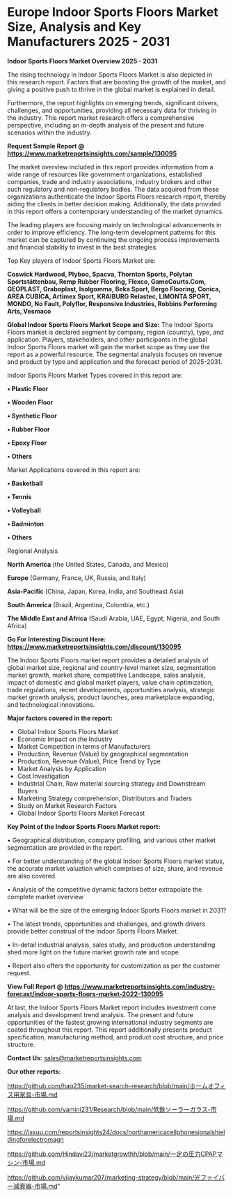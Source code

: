 # Europe Indoor Sports Floors Market Size, Analysis and Key Manufacturers 2025 - 2031

<Strong> Indoor Sports Floors Market Overview 2025 - 2031</strong>

The rising technology in Indoor Sports Floors Market is also depicted in this research report. Factors that are boosting the growth of the market, and giving a positive push to thrive in the global market is explained in detail.

Furthermore, the report highlights on emerging trends, significant drivers, challenges, and opportunities, providing all necessary data for thriving in the industry. This report market research offers a comprehensive perspective, including an in-depth analysis of the present and future scenarios within the industry.

<strong>Request Sample Report @ <a href=https://www.marketreportsinsights.com/sample/130095>https://www.marketreportsinsights.com/sample/130095</a></strong>

The market overview included in this report provides information from a wide range of resources like government organizations, established companies, trade and industry associations, industry brokers and other such regulatory and non-regulatory bodies. The data acquired from these organizations authenticate the Indoor Sports Floors research report, thereby aiding the clients in better decision making. Additionally, the data provided in this report offers a contemporary understanding of the market dynamics.

The leading players are focusing mainly on technological advancements in order to improve efficiency. The long-term development patterns for this market can be captured by continuing the ongoing process improvements and financial stability to invest in the best strategies.

Top Key players of Indoor Sports Floors Market are:

<strong>Coswick Hardwood, Plyboo, Spacva, Thornton Sports, Polytan Sportstättenbau, Remp Rubber Flooring, Flexco, GameCourts.Com, GEOPLAST, Graboplast, Isolgomma, Beka Sport, Bergo Flooring, Conica, AREA CUBICA, Artimex Sport, KRAIBURG Relastec, LIMONTA SPORT, MONDO, No Fault, Polyflor, Responsive Industries, Robbins Performing Arts, Vesmaco</strong>

<strong><b>Global Indoor Sports Floors Market Scope and Size:</b></strong>
The Indoor Sports Floors market is declared segment by company, region (country), type, and application. Players, stakeholders, and other participants in the global Indoor Sports Floors market will gain the market scope as they use the report as a powerful resource. The segmental analysis focuses on revenue and product by type and application and the forecast period of 2025-2031.

Indoor Sports Floors Market Types covered in this report are:

<strong>• Plastic Floor

• Wooden Floor

• Synthetic Floor

• Rubber Floor

• Epoxy Floor

• Others</strong>

Market Applications covered in this report are:

<strong>• Basketball

• Tennis

• Volleyball

• Badminton

• Others</strong> 

Regional Analysis

<strong>North America</strong> (the United States, Canada, and Mexico)

<strong>Europe</strong> (Germany, France, UK, Russia, and Italy)

<strong>Asia-Pacific</strong> (China, Japan, Korea, India, and Southeast Asia)

<strong>South America</strong> (Brazil, Argentina, Colombia, etc.)

<strong>The Middle East and Africa</strong> (Saudi Arabia, UAE, Egypt, Nigeria, and South Africa)

<strong>Go For Interesting Discount Here: <a href=https://www.marketreportsinsights.com/discount/130095>https://www.marketreportsinsights.com/discount/130095</a></strong>

The Indoor Sports Floors market report provides a detailed analysis of global market size, regional and country-level market size, segmentation market growth, market share, competitive Landscape, sales analysis, impact of domestic and global market players, value chain optimization, trade regulations, recent developments, opportunities analysis, strategic market growth analysis, product launches, area marketplace expanding, and technological innovations.

<strong><b>Major factors covered in the report:</b></strong>
<ul>
  <li>Global Indoor Sports Floors Market </li>
  <li>Economic Impact on the Industry</li>
  <li>Market Competition in terms of Manufacturers</li>
  <li>Production, Revenue (Value) by geographical segmentation</li>
  <li>Production, Revenue (Value), Price Trend by Type</li>
  <li>Market Analysis by Application</li>
  <li>Cost Investigation</li>
  <li>Industrial Chain, Raw material sourcing strategy and Downstream Buyers</li>
  <li>Marketing Strategy comprehension, Distributors and Traders</li>
  <li>Study on Market Research Factors</li>
  <li>Global Indoor Sports Floors Market Forecast</li>
</ul>

<strong><b>Key Point of the Indoor Sports Floors Market report:</b></strong>

• Geographical distribution, company profiling, and various other market segmentation are provided in the report.

• For better understanding of the global Indoor Sports Floors market status, the accurate market valuation which comprises of size, share, and revenue are also covered.

• Analysis of the competitive dynamic factors better extrapolate the complete market overview

• What will be the size of the emerging Indoor Sports Floors market in 2031?

• The latest trends, opportunities and challenges, and growth drivers provide better construal of the Indoor Sports Floors Market.

• In-detail industrial analysis, sales study, and production understanding shed more light on the future market growth rate and scope.

• Report also offers the opportunity for customization as per the customer request.

<strong><b>View Full Report @ <a href=https://www.marketreportsinsights.com/industry-forecast/indoor-sports-floors-market-2022-130095>https://www.marketreportsinsights.com/industry-forecast/indoor-sports-floors-market-2022-130095</a></b></strong>


At last, the Indoor Sports Floors Market report includes investment come analysis and development trend analysis. The present and future opportunities of the fastest growing international industry segments are coated throughout this report. This report additionally presents product specification, manufacturing method, and product cost structure, and price structure.

<strong>Contact Us:</strong>
sales@marketreportsinsights.com

<strong>Our other reports:</strong>

<a href=https://github.com/haq235/market-search-research/blob/main/ホームオフィス用家具-市場.md>https://github.com/haq235/market-search-research/blob/main/ホームオフィス用家具-市場.md</a>

<a href=https://github.com/yamini231/Research/blob/main/低鉄ソーラーガラス-市場.md>https://github.com/yamini231/Research/blob/main/低鉄ソーラーガラス-市場.md</a>

<a href=https://issuu.com/reportsinsights24/docs/northamericacellphonesignalshieldingforelectromagn>https://issuu.com/reportsinsights24/docs/northamericacellphonesignalshieldingforelectromagn</a>

<a href=https://github.com/Hindavi23/marketgrowthh/blob/main/一定の圧力CPAPマシン-市場.md>https://github.com/Hindavi23/marketgrowthh/blob/main/一定の圧力CPAPマシン-市場.md</a>

<a href=https://github.com/vijaykumar207/marketing-strategy/blob/main/光ファイバー減衰器-市場.md>https://github.com/vijaykumar207/marketing-strategy/blob/main/光ファイバー減衰器-市場.md</a>"

